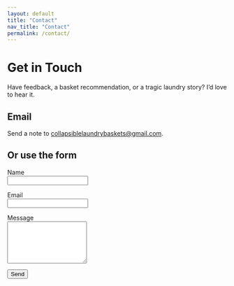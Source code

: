 ```yaml
---
layout: default
title: "Contact"
nav_title: "Contact"
permalink: /contact/
---
```


<div class="hero">
  <h1>Get in Touch</h1>
  <p class="sub">
    Have feedback, a basket recommendation, or a tragic laundry story?  
    I’d love to hear it.
  </p>
</div>

<section class="trust">
  <h2>Email</h2>
  <p>
    Send a note to <a href="mailto:collapsiblelaundrybaskets@gmail.com">collapsiblelaundrybaskets@gmail.com</a>.
  </p>
</section>

<section class="trust">
  <h2>Or use the form</h2>
  <form name="contact" method="POST" data-netlify="true">
    <input type="hidden" name="form-name" value="contact">
    <p><label>Name<br><input type="text" name="name" required></label></p>
    <p><label>Email<br><input type="email" name="email" required></label></p>
    <p><label>Message<br><textarea name="message" rows="6" required></textarea></label></p>
    <p><button type="submit">Send</button></p>
  </form>
</section>
